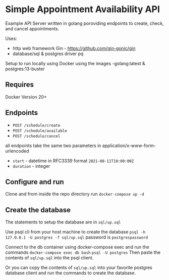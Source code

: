 # Simple Appointment Availability API

Example API Server written in golang poroviding endpoints to create, check, and cancel appointments.

Uses:

 - http web framework Gin - https://github.com/gin-gonic/gin
 - database/sql & postgres driver pq

Setup to run locally using Docker
using the images -golang:latest & postgres:13-buster

## Requires
Docker Version 20+


## Endpoints

- `POST /schedule/create`
- `POST /schedule/available`
- `POST /schedule/cancel`

all endpoints take the same two parameters in application/x-www-form-urlencoded

- `start` - datetime in RFC3339 format `2021-08-11T10:00:00Z`
- `duration` - integer


## Configure and run
Clone and from inside the repo directory run
`docker-compose up -d`

## Create the database
The statements to setup the database are in `sql/up.sql`

Use psql cli from your host machine to create the database
`psql -h 127.0.0.1 -U postgres -f sql/up.sql`
password is `postgrespassword`

Connect to the db container using docker-compose exec and run the commands
`docker-compose exec db bash`
`psql -U postgres`
Then paste the contents of `sql/up.sql` into the psql client.

Or you can copy the contents of `sql/up.sql` into your favorite postgres database client and run the commands to create the database.



